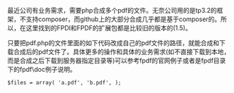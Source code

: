 最近公司有业务需求，需要php合成多个pdf的文件。无奈公司用的是tp3.2的框架，不支持composer，而github上的大部分合成几乎都是基于composer的。所以，在这里找到的FPDI和FPDF的扩展包都是比较旧的版本的(1.5)。


只要把pdf.php的文件里面的如下代码改成自己的pdf文件的路径，就能合成和下载合成后的pdf文件了。具体更多的操作和具体的业务需求(如不直接下载到本地，而是合成之后下载到服务器指定目录等)可以参考fpdf的官网例子或者是fpdf目录下的fpdf\doc例子说明。

`$files = array(
    'a.pdf',
    'b.pdf',
);`



